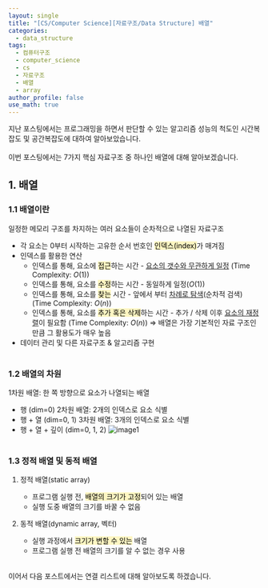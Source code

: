 ```yaml
---
layout: single
title: "[CS/Computer Science][자료구조/Data Structure] 배열"
categories:
  - data_structure
tags:
  - 컴퓨터구조
  - computer_science
  - cs
  - 자료구조
  - 배열
  - array
author_profile: false
use_math: true
---
```

지난 포스팅에서는 프로그래밍을 하면서 판단할 수 있는 알고리즘 성능의 척도인 시간복잡도 및 공간복잡도에 대하여 알아보았습니다.<br><br>
이번 포스팅에서는 7가지 핵심 자료구조 중 하나인 배열에 대해 알아보겠습니다.

## 1. 배열
### 1.1 배열이란
일정한 메모리 구조를 차지하는 여러 요소들이 순차적으로 나열된 자료구조
- 각 요소는 0부터 시작하는 고유한 순서 번호인 <mark style="background: #FFF3A3A6;">인덱스(index)</mark>가 매겨짐
- 인덱스를 활용한 연산
	- 인덱스를 통해, 요소에 <mark style="background: #FFF3A3A6;">접근</mark>하는 시간 - <u>요소의 갯수와 무관하게 일정</u>
		(Time Complexity: $O(1)$)
	- 인덱스를 통해, 요소를 <mark style="background: #FFF3A3A6;">수정</mark>하는 시간 - 동일하게 일정($O(1)$)
	- 인덱스를 통해, 요소를 <mark style="background: #FFF3A3A6;">찾는</mark> 시간 - 앞에서 부터 <u>차례로 탐색</u>(순차적 검색)
		(Time Complexity: $O(n)$)
	- 인덱스를 통해, 요소를 <mark style="background: #FFF3A3A6;">추가 혹은 삭제</mark>하는 시간 - 추가 / 삭제 이후 <u>요소의 재정렬</u>이 필요함
		(Time Complexity: $O(n)$)
		⇒ 배열은 가장 기본적인 자료 구조인 만큼 그 활용도가 매우 높음
 - 데이터 관리 및 다른 자료구조 & 알고리즘 구현<br><br>

### 1.2 배열의 차원
1차원 배열: 한 쪽 방향으로 요소가 나열되는 배열
- 행 (dim=0)
2차원 배열: 2개의 인덱스로 요소 식별
- 행 + 열 (dim=0, 1)
3차원 배열: 3개의 인덱스로 요소 식별
- 행 + 열 + 깊이 (dim=0, 1, 2)
![image1](../../images/2025-03-19-cs_basic-4_2/image1.png)
<br><br>

### 1.3 정적 배열 및 동적 배열
1. 정적 배열(static array)
	- 프로그램 실행 전, <mark style="background: #FFF3A3A6;">배열의 크기가 고정</mark>되어 있는 배열
	- 실행 도중 배열의 크기를 바꿀 수 없음

2. 동적 배열(dynamic array, 벡터)
	- 실행 과정에서 <mark style="background: #FFF3A3A6;">크기가 변할 수 있는</mark> 배열
	- 프로그램 실행 전 배열의 크기를 알 수 없는 경우 사용<br><br>

이어서 다음 포스트에서는 연결 리스트에 대해 알아보도록 하겠습니다.
